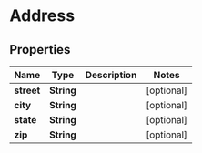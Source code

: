 

# Address


## Properties

Name | Type | Description | Notes
------------ | ------------- | ------------- | -------------
**street** | **String** |  |  [optional]
**city** | **String** |  |  [optional]
**state** | **String** |  |  [optional]
**zip** | **String** |  |  [optional]



